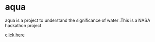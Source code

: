 # aqua
aqua is a project  to understand the significance of water .This is a NASA hackathon project 

<a href="https://stevetanex.github.io/aqua/">click here</a>
